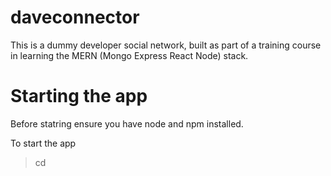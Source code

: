 # daveconnector
This is a dummy developer social network, built as part of a training course in learning the MERN (Mongo Express React Node) stack.

# Starting the app
Before statring ensure you have node and npm installed.

To start the app 

> cd <devconn>


